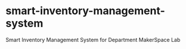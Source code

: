 # smart-inventory-management-system
Smart Inventory Management System for Department MakerSpace Lab
